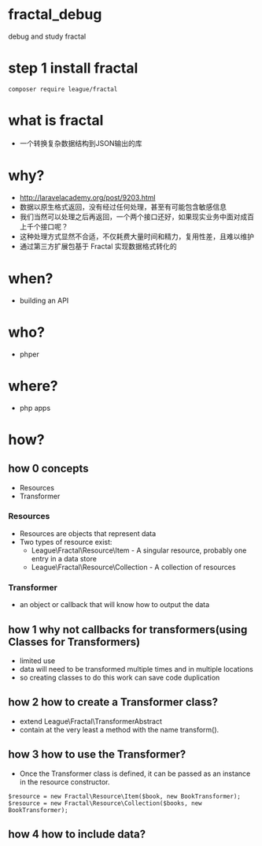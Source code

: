 # fractal_debug
debug and study fractal

# step 1 install fractal
```
composer require league/fractal
```

# what is fractal
* 一个转换复杂数据结构到JSON输出的库

# why?
* http://laravelacademy.org/post/9203.html
* 数据以原生格式返回，没有经过任何处理，甚至有可能包含敏感信息
* 我们当然可以处理之后再返回，一个两个接口还好，如果现实业务中面对成百上千个接口呢？
* 这种处理方式显然不合适，不仅耗费大量时间和精力，复用性差，且难以维护
* 通过第三方扩展包基于 Fractal 实现数据格式转化的

# when?
* building an API 

# who?

* phper

# where?
* php apps

# how?

## how 0 concepts
* Resources 
* Transformer

### Resources 
* Resources are objects that represent data
* Two types of resource exist:
  * League\Fractal\Resource\Item - A singular resource, probably one entry in a data store
  * League\Fractal\Resource\Collection - A collection of resources
### Transformer
* an object or callback that will know how to output the data

## how 1 why not callbacks for transformers(using Classes for Transformers)
* limited use
* data will need to be transformed multiple times and in multiple locations
* so creating classes to do this work can save code duplication
## how 2 how to create a Transformer class?
* extend League\Fractal\TransformerAbstract
* contain at the very least a method with the name transform().
## how 3 how to use the Transformer?
* Once the Transformer class is defined, it can be passed as an instance in the resource constructor.
```
$resource = new Fractal\Resource\Item($book, new BookTransformer);
$resource = new Fractal\Resource\Collection($books, new BookTransformer);
```
## how 4 how to include data?

